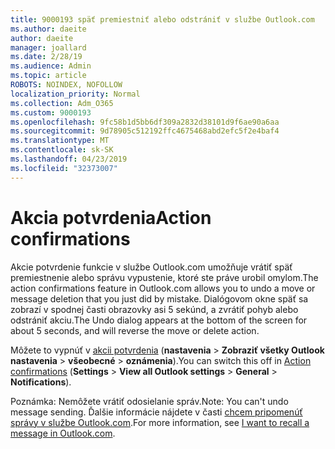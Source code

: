 ```yaml
---
title: 9000193 späť premiestniť alebo odstrániť v službe Outlook.com
ms.author: daeite
author: daeite
manager: joallard
ms.date: 2/28/19
ms.audience: Admin
ms.topic: article
ROBOTS: NOINDEX, NOFOLLOW
localization_priority: Normal
ms.collection: Adm_O365
ms.custom: 9000193
ms.openlocfilehash: 9fc58b1d5bb6df309a2832d38101d9f6ae90a6aa
ms.sourcegitcommit: 9d78905c512192ffc4675468abd2efc5f2e4baf4
ms.translationtype: MT
ms.contentlocale: sk-SK
ms.lasthandoff: 04/23/2019
ms.locfileid: "32373007"
---
```

# <a name="action-confirmations"></a><span data-ttu-id="ac694-102">Akcia potvrdenia</span><span class="sxs-lookup"><span data-stu-id="ac694-102">Action confirmations</span></span>

<span data-ttu-id="ac694-103">Akcie potvrdenie funkcie v službe Outlook.com umožňuje vrátiť späť premiestnenie alebo správu vypustenie, ktoré ste práve urobil omylom.</span><span class="sxs-lookup"><span data-stu-id="ac694-103">The action confirmations feature in Outlook.com allows you to undo a move or message deletion that you just did by mistake.</span></span> <span data-ttu-id="ac694-104">Dialógovom okne späť sa zobrazí v spodnej časti obrazovky asi 5 sekúnd, a zvrátiť pohyb alebo odstrániť akciu.</span><span class="sxs-lookup"><span data-stu-id="ac694-104">The Undo dialog appears at the bottom of the screen for about 5 seconds, and will reverse the move or delete action.</span></span>

<span data-ttu-id="ac694-105">Môžete to vypnúť v [akcii potvrdenia](https://outlook.live.com/mail/options/general/notifications) (**nastavenia** > **Zobraziť všetky Outlook nastavenia** > **všeobecné** > **oznámenia**).</span><span class="sxs-lookup"><span data-stu-id="ac694-105">You can switch this off in [Action confirmations](https://outlook.live.com/mail/options/general/notifications) (**Settings** > **View all Outlook settings** > **General** > **Notifications**).</span></span>

<span data-ttu-id="ac694-106">Poznámka: Nemôžete vrátiť odosielanie správ.</span><span class="sxs-lookup"><span data-stu-id="ac694-106">Note: You can't undo message sending.</span></span> <span data-ttu-id="ac694-107">Ďalšie informácie nájdete v časti [chcem pripomenúť správy v službe Outlook.com](https://support.office.com/article/c069ddde-5282-4085-8f4c-d7b133324f8a).</span><span class="sxs-lookup"><span data-stu-id="ac694-107">For more information, see [I want to recall a message in Outlook.com](https://support.office.com/article/c069ddde-5282-4085-8f4c-d7b133324f8a).</span></span>